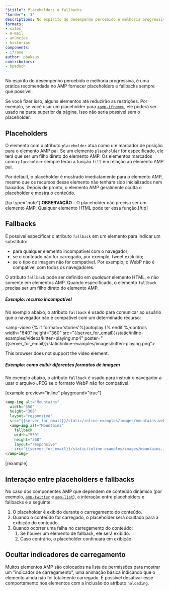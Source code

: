 ```yaml
---
"$title": Placeholders e fallbacks
"$order": '3'
descriptions: No espírito do desempenho percebido e melhoria progressiva, é uma prática recomendada no AMP fornecer placeholders e fallbacks sempre que possível.
formats:
- sites
- e-mail
- anúncios
- histórias
components:
- iframe
author: pbakaus
contributors:
- bpaduch
---
```


No espírito do desempenho percebido e melhoria progressiva, é uma prática recomendada no AMP fornecer placeholders e fallbacks sempre que possível.

Se você fizer isso, alguns elementos até reduzirão as restrições. Por exemplo, se você usar um placeholder para [`<amp-iframe>`](../../../../documentation/components/reference/amp-iframe.md#iframe-with-placeholder), ele poderá ser usado na parte superior da página. Isso não seria possível sem o placeholder.

## Placeholders

O elemento com o atributo `placeholder` atua como um marcador de posição para o elemento AMP pai. Se um elemento `placeholder` for especificado, ele terá que ser um filho direto do elemento AMP. Os elementos marcados como `placeholder` sempre terão a função `fill` em relação ao elemento AMP pai.

<amp-anim src="{{server_for_email}}/static/inline-examples/images/wavepool.gif"
  layout="responsive"
  width="400"
  height="300">
  <amp-img placeholder
    src="{{server_for_email}}/static/inline-examples/images/wavepool.png"
    layout="fill">
  </amp-img>
</amp-anim>


Por default, o placeholder é mostrado imediatamente para o elemento AMP, mesmo que os recursos desse elemento não tenham sido inicializados nem baixados. Depois de pronto, o elemento AMP geralmente oculta o placeholder e mostra o conteúdo.

[tip type="note"] <strong>OBSERVAÇÃO –</strong>  O placeholder não precisa ser um elemento AMP. Qualquer elemento HTML pode ter essa função.[/tip]

## Fallbacks <a name="fallbacks"></a>

É possível especificar o atributo `fallback` em um elemento para indicar um substituto:

- para qualquer elemento incompatível com o navegador;
- se o conteúdo não for carregado, por exemplo, tweet excluído;
- se o tipo de imagem não for compatível. Por exemplo, o WebP não é compatível com todos os navegadores.

O atributo `fallback` pode ser definido em *qualquer* elemento HTML, e não somente em elementos AMP. Quando especificado, o elemento `fallback` precisa ser um filho direto do elemento AMP.

##### Exemplo: recurso incompatível

No exemplo abaixo, o atributo `fallback` é usado para comunicar ao usuário que o navegador não é compatível com um determinado recurso:

<amp-video {% if format=='stories'%}autoplay {% endif %}controls
  width="640"
  height="360"
  src="{{server_for_email}}/static/inline-examples/videos/kitten-playing.mp4"
  poster="{{server_for_email}}/static/inline-examples/images/kitten-playing.png">
  <div fallback>
    <p>This browser does not support the video element.</p>
  </div>
</amp-video>


##### Exemplo: como exibir diferentes formatos de imagem

No exemplo abaixo, o atributo `fallback` é usado para instruir o navegador a usar o arquivo JPEG se o formato WebP não for compatível.

[example preview="inline" playground="true"]
```html
<amp-img alt="Mountains"
  width="550"
  height="368"
  layout="responsive"
  src="{{server_for_email}}/static/inline-examples/images/mountains.webp">
  <amp-img alt="Mountains"
    fallback
    width="550"
    height="368"
    layout="responsive"
    src="{{server_for_email}}/static/inline-examples/images/mountains.jpg"></amp-img>
</amp-img>
```
[/example]

## Interação entre placeholders e fallbacks

No caso dos componentes AMP que dependem de conteúdo dinâmico (por exemplo, [`amp-twitter`](../../../../documentation/components/reference/amp-twitter.md) e [`amp-list`](../../../../documentation/components/reference/amp-list.md)), a interação entre placeholders e fallbacks é a seguinte:

<ol>
  <li>O placeholder é exibido durante o carregamento do conteúdo.</li>
  <li>Quando o conteúdo for carregado, o placeholder será ocultado para a exibição do conteúdo.</li>
  <li>Quando ocorrer uma falha no carregamento do conteúdo:     <ol>       <li>Se houver um elemento de fallback, ele será exibido.</li>       <li>Caso contrário, o placeholder continuará em exibição.</li>     </ol>
</li>
</ol>

## Ocultar indicadores de carregamento

Muitos elementos AMP são colocados na lista de permissões para mostrar um "indicador de carregamento", uma animação básica indicando que o elemento ainda não foi totalmente carregado. É possível desativar esse comportamento nos elementos com a inclusão do atributo `noloading`.
